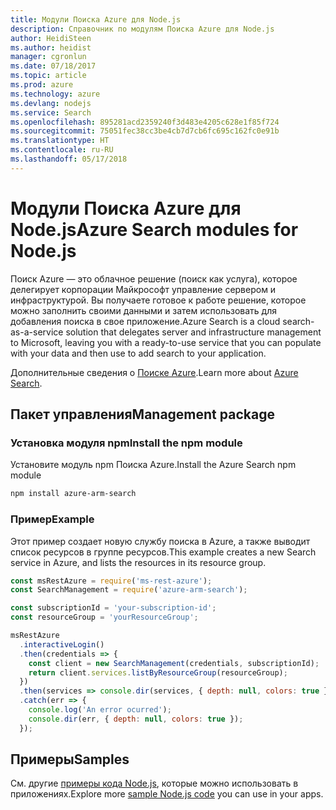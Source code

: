 ```yaml
---
title: Модули Поиска Azure для Node.js
description: Справочник по модулям Поиска Azure для Node.js
author: HeidiSteen
ms.author: heidist
manager: cgronlun
ms.date: 07/18/2017
ms.topic: article
ms.prod: azure
ms.technology: azure
ms.devlang: nodejs
ms.service: Search
ms.openlocfilehash: 895281acd2359240f3d483e4205c628e1f85f724
ms.sourcegitcommit: 75051fec38cc3be4cb7d7cb6fc695c162fc0e91b
ms.translationtype: HT
ms.contentlocale: ru-RU
ms.lasthandoff: 05/17/2018
---
```

# <a name="azure-search-modules-for-nodejs"></a><span data-ttu-id="22940-103">Модули Поиска Azure для Node.js</span><span class="sxs-lookup"><span data-stu-id="22940-103">Azure Search modules for Node.js</span></span>

<span data-ttu-id="22940-104">Поиск Azure — это облачное решение (поиск как услуга), которое делегирует корпорации Майкрософт управление сервером и инфраструктурой. Вы получаете готовое к работе решение, которое можно заполнить своими данными и затем использовать для добавления поиска в свое приложение.</span><span class="sxs-lookup"><span data-stu-id="22940-104">Azure Search is a cloud search-as-a-service solution that delegates server and infrastructure management to Microsoft, leaving you with a ready-to-use service that you can populate with your data and then use to add search to your application.</span></span>

<span data-ttu-id="22940-105">Дополнительные сведения о [Поиске Azure](https://docs.microsoft.com/azure/search/search-what-is-azure-search).</span><span class="sxs-lookup"><span data-stu-id="22940-105">Learn more about [Azure Search](https://docs.microsoft.com/azure/search/search-what-is-azure-search).</span></span>

## <a name="management-package"></a><span data-ttu-id="22940-106">Пакет управления</span><span class="sxs-lookup"><span data-stu-id="22940-106">Management package</span></span>

### <a name="install-the-npm-module"></a><span data-ttu-id="22940-107">Установка модуля npm</span><span class="sxs-lookup"><span data-stu-id="22940-107">Install the npm module</span></span>

<span data-ttu-id="22940-108">Установите модуль npm Поиска Azure.</span><span class="sxs-lookup"><span data-stu-id="22940-108">Install the Azure Search npm module</span></span>

```bash
npm install azure-arm-search
```

### <a name="example"></a><span data-ttu-id="22940-109">Пример</span><span class="sxs-lookup"><span data-stu-id="22940-109">Example</span></span>

<span data-ttu-id="22940-110">Этот пример создает новую службу поиска в Azure, а также выводит список ресурсов в группе ресурсов.</span><span class="sxs-lookup"><span data-stu-id="22940-110">This example creates a new Search service in Azure, and lists the resources in its resource group.</span></span>

```javascript
const msRestAzure = require('ms-rest-azure');
const SearchManagement = require('azure-arm-search');

const subscriptionId = 'your-subscription-id';
const resourceGroup = 'yourResourceGroup';

msRestAzure
  .interactiveLogin()
  .then(credentials => {
    const client = new SearchManagement(credentials, subscriptionId);
    return client.services.listByResourceGroup(resourceGroup);
  })
  .then(services => console.dir(services, { depth: null, colors: true }))
  .catch(err => {
    console.log('An error ocurred');
    console.dir(err, { depth: null, colors: true });
  });
```

## <a name="samples"></a><span data-ttu-id="22940-111">Примеры</span><span class="sxs-lookup"><span data-stu-id="22940-111">Samples</span></span>

<span data-ttu-id="22940-112">См. другие [примеры кода Node.js](https://azure.microsoft.com/resources/samples/?platform=nodejs), которые можно использовать в приложениях.</span><span class="sxs-lookup"><span data-stu-id="22940-112">Explore more [sample Node.js code](https://azure.microsoft.com/resources/samples/?platform=nodejs) you can use in your apps.</span></span>

